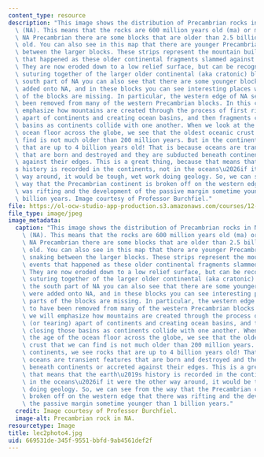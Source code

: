 ```yaml
---
content_type: resource
description: "This image shows the distribution of Precambrian rocks in North America\
  \ (NA). This means that the rocks are 600 million years old (ma) or more. In the\
  \ NA Precambrian there are some blocks that are older than 2.5 billion years (by)\
  \ old. You can also see in this map that there are younger Precambrian strips snaking\
  \ between the larger blocks. These strips represent the mountain building events\
  \ that happened as these older continental fragments slammed against one-another.\
  \ They are now eroded down to a low relief surface, but can be recognized as the\
  \ suturing together of the larger older continental (aka cratonic) blocks. In the\
  \ south part of NA you can also see that there are some younger blocks that were\
  \ added onto NA, and in these blocks you can see interesting places where parts\
  \ of the blocks are missing. In particular, the western edge of NA seems to have\
  \ been removed from many of the western Precambrian blocks. In this course we will\
  \ emphasize how mountains are created through the process of first rifting (or tearing)\
  \ apart of continents and creating ocean basins, and then fragments closing those\
  \ basins as continents collide with one another. When we look at the age of the\
  \ ocean floor across the globe, we see that the oldest oceanic crust that we can\
  \ find is not much older than 200 million years. But in the continents, we see rocks\
  \ that are up to 4 billion years old! That is because oceans are transient features\
  \ that are born and destroyed and they are subducted beneath continents or accreted\
  \ against their edges. This is a great thing, because that means that the earth\u2019\
  s history is recorded in the continents, not in the oceans\u2026if it were the other\
  \ way around, it would be tough, wet work doing geology. So, we can see from the\
  \ way that the Precambrian continent is broken off on the western edge that there\
  \ was rifting and the development of the passive margin sometime younger than 1\
  \ billion years. Image courtesy of Professor Burchfiel."
file: https://ol-ocw-studio-app-production.s3.amazonaws.com/courses/12-114-field-geology-i-fall-2005/669531de345f9551bbfd9ab4561def2f_lec2photo4.jpg
file_type: image/jpeg
image_metadata:
  caption: "This image shows the distribution of Precambrian rocks in North America\
    \ (NA). This means that the rocks are 600 million years old (ma) or more. In the\
    \ NA Precambrian there are some blocks that are older than 2.5 billion years (by)\
    \ old. You can also see in this map that there are younger Precambrian strips\
    \ snaking between the larger blocks. These strips represent the mountain building\
    \ events that happened as these older continental fragments slammed against one-another.\
    \ They are now eroded down to a low relief surface, but can be recognized as the\
    \ suturing together of the larger older continental (aka cratonic) blocks. In\
    \ the south part of NA you can also see that there are some younger blocks that\
    \ were added onto NA, and in these blocks you can see interesting places where\
    \ parts of the blocks are missing. In particular, the western edge of NA seems\
    \ to have been removed from many of the western Precambrian blocks. In this course\
    \ we will emphasize how mountains are created through the process of first rifting\
    \ (or tearing) apart of continents and creating ocean basins, and then fragments\
    \ closing those basins as continents collide with one another. When we look at\
    \ the age of the ocean floor across the globe, we see that the oldest oceanic\
    \ crust that we can find is not much older than 200 million years. But in the\
    \ continents, we see rocks that are up to 4 billion years old! That is because\
    \ oceans are transient features that are born and destroyed and they are subducted\
    \ beneath continents or accreted against their edges. This is a great thing, because\
    \ that means that the earth\u2019s history is recorded in the continents, not\
    \ in the oceans\u2026if it were the other way around, it would be tough, wet work\
    \ doing geology. So, we can see from the way that the Precambrian continent is\
    \ broken off on the western edge that there was rifting and the development of\
    \ the passive margin sometime younger than 1 billion years."
  credit: Image courtesy of Professor Burchfiel.
  image-alt: Precambrian rock in NA.
resourcetype: Image
title: lec2photo4.jpg
uid: 669531de-345f-9551-bbfd-9ab4561def2f
---
```

